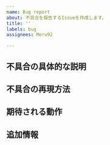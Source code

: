 ```yaml
---
name: Bug report
about: 不具合を報告するIssueを作成します。
title: ''
labels: bug
assignees: Meru92

---
```


<!-- バグの報告を行う前に: 
・悪用可能な不具合 (例: チケットを何個も作ることが出来る) などはここに報告せず、直接めるに報告してください。
・CVEdetails.com や GitHub Advisory Database などで入手したSpicyAzisaTicketに関する脆弱性をIssueで報告するのは攻撃者に攻撃してくださいと言っているようなものです。Dependabot security updates という機能で通知が来ますので不要です。
・各項目は詳しく記載してください。情報が不足しているとその分修正に時間がかかります。
-->

## 不具合の具体的な説明
<!-- 不具合に関する具体的な説明を行います。 (例: チケットを作成した際のチャンネルトピックが不正と表示されています。)  -->

## 不具合の再現方法
<!-- 実際にアジ鯖Discordの環境や、当リポジトリの `master` ブランチの環境で同じバグをどのように行えば再現できるかを説明します。  -->

## 期待される動作
<!-- この不具合がなければ行われるはずだった正常な動作はどんななのかを説明します。 -->

## 追加情報
